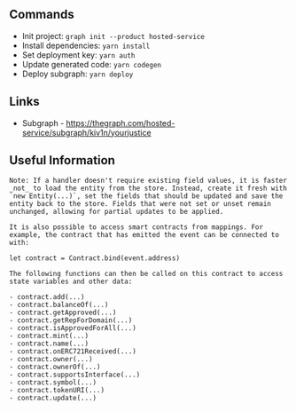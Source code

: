 ## Commands

- Init project: `graph init --product hosted-service`
- Install dependencies: `yarn install`
- Set deployment key: `yarn auth`
- Update generated code: `yarn codegen`
- Deploy subgraph: `yarn deploy`

## Links

- Subgraph - https://thegraph.com/hosted-service/subgraph/kiv1n/yourjustice

## Useful Information

```
Note: If a handler doesn't require existing field values, it is faster
_not_ to load the entity from the store. Instead, create it fresh with
`new Entity(...)`, set the fields that should be updated and save the
entity back to the store. Fields that were not set or unset remain
unchanged, allowing for partial updates to be applied.

It is also possible to access smart contracts from mappings. For
example, the contract that has emitted the event can be connected to
with:

let contract = Contract.bind(event.address)

The following functions can then be called on this contract to access
state variables and other data:

- contract.add(...)
- contract.balanceOf(...)
- contract.getApproved(...)
- contract.getRepForDomain(...)
- contract.isApprovedForAll(...)
- contract.mint(...)
- contract.name(...)
- contract.onERC721Received(...)
- contract.owner(...)
- contract.ownerOf(...)
- contract.supportsInterface(...)
- contract.symbol(...)
- contract.tokenURI(...)
- contract.update(...)
```
